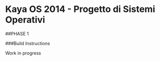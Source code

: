 Kaya OS 2014 - Progetto di Sistemi Operativi
============================================

##PHASE 1

###Build Instructions

Work in progress

